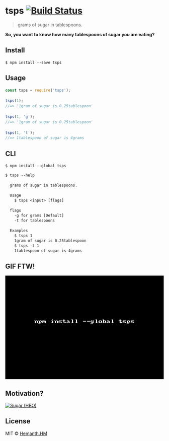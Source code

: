 # tsps [![Build Status](https://travis-ci.org/hemanth/tsps.svg?branch=master)](https://travis-ci.org/hemanth/tsps)

> grams of sugar in tablespoons.

__So, you want to know how many tablespoons of sugar you are eating?__

## Install

```
$ npm install --save tsps
```


## Usage

```js
const tsps = require('tsps');

tsps(1);
//=> '1gram of sugar is 0.25tablespoon'

tsps(1, 'g');
//=> '1gram of sugar is 0.25tablespoon'

tsps(1, 't');
//=> 1tablespoon of sugar is 4grams

```

## CLI

```
$ npm install --global tsps
```

```
$ tsps --help

  grams of sugar in tablespoons.

  Usage
    $ tsps <input> [flags]

  flags
    -g for grams [Default]
    -t for tablespoons

  Examples
    $ tsps 1
    1gram of sugar is 0.25tablespoon
    $ tsps -t 1
    1tablespoon of sugar is 4grams
```

## GIF FTW!
![tsps.gif](./tsps.gif)

## Motivation?

[![Sugar (HBO)](http://img.youtube.com/vi/MepXBJjsNxs/0.jpg)](https://www.youtube.com/watch?v=MepXBJjsNxs&feature=youtu.be&t=530)


## License

MIT © [Hemanth.HM](http://h3manth.com)
